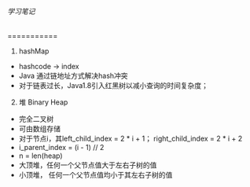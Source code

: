 ###### 学习笔记
===========
1. hashMap  
- hashcode -> index
- Java 通过链地址方式解决hash冲突
- 对于链表过长，Java1.8引入红黑树以减小查询的时间复杂度；
2. 堆 Binary Heap  
- 完全二叉树
- 可由数组存储
- 对于节点i，其left_child_index = 2 * i + 1； right_child_index = 2 * i + 2
- i_parent_index = (i  - 1) // 2 
- n = len(heap)
- 大顶堆，任何一个父节点值大于左右子树的值
- 小顶堆， 任何一个父节点值均小于其左右子树的值
